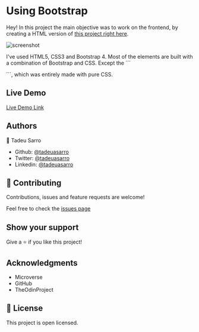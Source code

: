 # Using Bootstrap

Hey! In this project the main objective was to work on the frontend, by creating a HTML version of [this project right here]().

![screenshot]()

I've used HTML5, CSS3 and Bootstrap 4. Most of the elements are built with a combination of Bootstrap and CSS. Except the ´´´<footer>´´´, which was entirely made with pure CSS.

## Live Demo

[Live Demo Link]()


## Authors

👤 Tadeu Sarro

- Github: [@tadeuasarro](https://github.com/tadeuasarro)
- Twitter: [@tadeuasarro](https://twitter.com/tadeuasarro)
- Linkedin: [@tadeuasarro](https://www.linkedin.com/in/tadeu-sarro-71481013a/)

## 🤝 Contributing

Contributions, issues and feature requests are welcome!

Feel free to check the [issues page](https://github.com/tadeuasarro/UsingBootstrap/issues)

## Show your support

Give a ⭐️ if you like this project!

## Acknowledgments

- Microverse
- GitHub
- TheOdinProject

## 📝 License

This project is open licensed.
